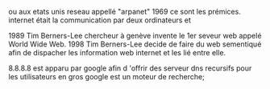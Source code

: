 ou aux etats unis 
reseau appellé "arpanet" 1969 ce sont les prémices.
internet était la communication par deux ordinateurs et 

1989 Tim Berners-Lee chercheur à genève invente le 1er seveur web appelé World Wide Web.
1998  Tim Berners-Lee decide de faire du web sementiqué afin de dispacher les information web internet et les lié entre elle.

8.8.8.8 est apparu par google afin d 'offrir des serveur dns recursifs pour les utilisateurs en gros google est un moteur de recherche;
